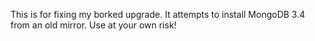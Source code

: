 This is for fixing my borked upgrade. It attempts to install MongoDB 3.4 from an old mirror. Use at your own risk!
